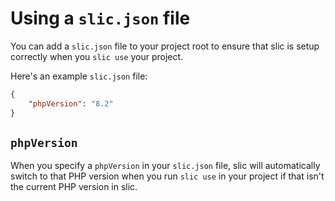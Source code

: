 # Using a `slic.json` file

You can add a `slic.json` file to your project root to ensure that slic is setup correctly when you `slic use` your project.

Here's an example `slic.json` file:

```json
{
	"phpVersion": "8.2"
}
```

## `phpVersion`

When you specify a `phpVersion` in your `slic.json` file, slic will automatically switch to that PHP version when you run `slic use` in your project if that isn't the current PHP version in slic.
